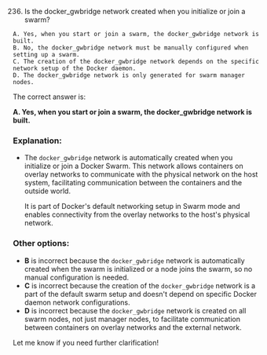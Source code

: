 236. Is the docker_gwbridge network created when you initialize or join a swarm?
```
A. Yes, when you start or join a swarm, the docker_gwbridge network is built.
B. No, the docker_gwbridge network must be manually configured when setting up a swarm.
C. The creation of the docker_gwbridge network depends on the specific network setup of the Docker daemon.
D. The docker_gwbridge network is only generated for swarm manager nodes.
```

The correct answer is:

**A. Yes, when you start or join a swarm, the docker_gwbridge network is built.**

### Explanation:
- The `docker_gwbridge` network is automatically created when you initialize or join a Docker Swarm. This network allows containers on overlay networks to communicate with the physical network on the host system, facilitating communication between the containers and the outside world.
  
  It is part of Docker's default networking setup in Swarm mode and enables connectivity from the overlay networks to the host's physical network.

### Other options:
- **B** is incorrect because the `docker_gwbridge` network is automatically created when the swarm is initialized or a node joins the swarm, so no manual configuration is needed.
- **C** is incorrect because the creation of the `docker_gwbridge` network is a part of the default swarm setup and doesn't depend on specific Docker daemon network configurations.
- **D** is incorrect because the `docker_gwbridge` network is created on all swarm nodes, not just manager nodes, to facilitate communication between containers on overlay networks and the external network.

Let me know if you need further clarification!
